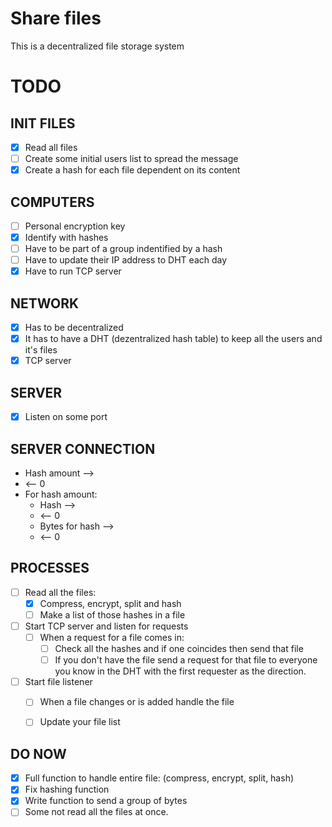 # Share files
This is a decentralized file storage system


# TODO

INIT FILES
----
  - [x] Read all files
  - [ ] Create some initial users list to spread the message
  - [x] Create a hash for each file dependent on its content

COMPUTERS
----
  - [ ] Personal encryption key
  - [x] Identify with hashes
  - [ ] Have to be part of a group indentified by a hash
  - [ ] Have to update their IP address to DHT each day
  - [x] Have to run TCP server

NETWORK
----
  - [x] Has to be decentralized
  - [x] It has to have a DHT 
  (dezentralized hash table) to keep all the users and it's files
  - [x] TCP server

SERVER
----
  - [x] Listen on some port


SERVER CONNECTION
----
  - Hash amount --> 
  - <-- 0
  - For hash amount:
    - Hash --> 
    - <-- 0
    - Bytes for hash --> 
    - <-- 0


PROCESSES
----
  - [ ] Read all the files:
    - [x] Compress, encrypt, split and hash
    - [ ] Make a list of those hashes in a file
  - [ ] Start TCP server and listen for requests
    - [ ] When a request for a file comes in:
      - [ ] Check all the hashes and if one coincides then send that file
      - [ ] If you don't have the file send a request for 
        that file to everyone you know in the DHT 
        with the first requester as the direction.
  - [ ] Start file listener
    - [ ] When a file changes or is added handle the file
    - [ ] Update your file list


DO NOW
----
  - [x] Full function to handle entire file: 
  (compress, encrypt, split, hash)
  - [x] Fix hashing function
  - [x] Write function to send a group of bytes
  - [ ] Some not read all the files at once.
